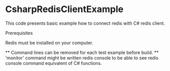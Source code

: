 # CsharpRedisClientExample

This code presents basic example how to connect redis with C# redis client.

Prerequisites

Redis must be installed on your computer.


** Command lines can be removed for each test example before build.
** 'monitor' command might be written redis console to be able to see redis console command equivalent of C# functions.
